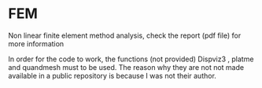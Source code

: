 # FEM

Non linear finite element method analysis, check the report (pdf file) for more information

In order for the code to work, the functions (not provided) Dispviz3 , platme and quandmesh 
must to be used. The reason why they are not not made available in a public repository is 
because I was not their author. 

